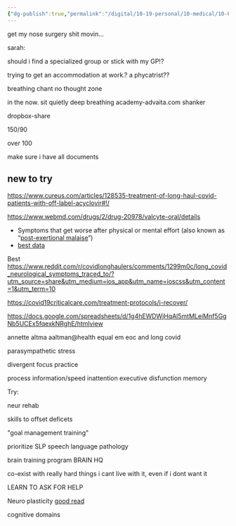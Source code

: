 ```yaml
---
{"dg-publish":true,"permalink":"/digital/10-19-personal/10-medical/10-02-long-covid/00-notes/","tags":["gardenEntry"],"noteIcon":""}
---
```



get my nose surgery shit movin…




sarah:

should i find a specialized group
or
stick with my GP!?

trying to get an accommodation at work.?
a phycatrist??


breathing
chant
no thought zone

in the now.
sit quietly
deep breathing
academy-advaita.com shanker

dropbox-share




150/90

over 100



make sure i have all documents




## new to try

<https://www.cureus.com/articles/128535-treatment-of-long-haul-covid-patients-with-off-label-acyclovir#!/>

<https://www.webmd.com/drugs/2/drug-20978/valcyte-oral/details>



-   Symptoms that get worse after physical or mental effort (also known as “[post-exertional malaise](https://www.cdc.gov/me-cfs/symptoms-diagnosis/symptoms.html)”)
- [best data](https://www.cdc.gov/me-cfs/index.html)


Best 
https://www.reddit.com/r/covidlonghaulers/comments/1299m0c/long_covid_neurological_symptoms_traced_to/?utm_source=share&utm_medium=ios_app&utm_name=ioscss&utm_content=1&utm_term=10


https://covid19criticalcare.com/treatment-protocols/i-recover/

https://docs.google.com/spreadsheets/d/1g4hEWDWjHqAl5mtMLeiMnf5GgNb5UCEx5fqexkNRghE/htmlview


annette altma
aaltman@health
equal em
eoc and long covid


parasympathetic stress


divergent focus
practice





process information/speed
inattention
executive disfunction
memory



Try:

neur rehab

skills to offset deficets

"goal management training"

prioritize
SLP speech language pathology

brain training program
BRAIN HQ

co-exist with really hard things
i cant live with it, even if i dont want it

LEARN TO ASK FOR HELP

Neuro plasticity
[good read](https://www.healthline.com/health/brain-plasticity-after-injury)

cognitive domains















